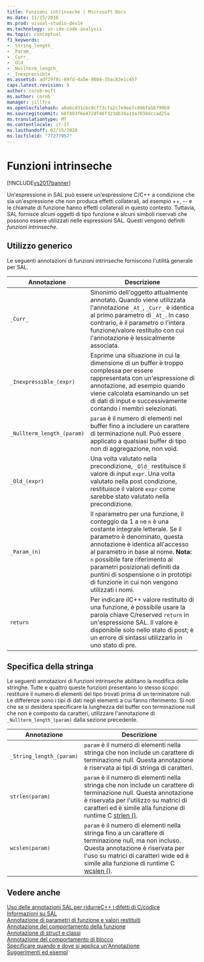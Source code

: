 ```yaml
---
title: Funzioni intrinseche | Microsoft Docs
ms.date: 11/15/2016
ms.prod: visual-studio-dev14
ms.technology: vs-ide-code-analysis
ms.topic: conceptual
f1_keywords:
- _String_length_
- _Param_
- _Curr_
- _Old_
- _Nullterm_length_
- _Inexpressible_
ms.assetid: adf29f8c-89fd-4a5e-9804-35ac83e1c457
caps.latest.revision: 9
author: corob-msft
ms.author: corob
manager: jillfra
ms.openlocfilehash: a0a6cd31cbc8cf73cfa2c7e9ee7c096fa56799b9
ms.sourcegitcommit: 68f893f6e472df46f323db34a13a7034dccad25a
ms.translationtype: MT
ms.contentlocale: it-IT
ms.lasthandoff: 02/15/2020
ms.locfileid: "77277957"
---
```

# <a name="intrinsic-functions"></a>Funzioni intrinseche
[!INCLUDE[vs2017banner](../includes/vs2017banner.md)]

Un'espressione in SAL può essere un'espressione C/C++ a condizione che sia un'espressione che non produca effetti collaterali, ad esempio ++, -- e le chiamate di funzione hanno effetti collaterali in questo contesto.  Tuttavia, SAL fornisce alcuni oggetti di tipo funzione e alcuni simboli riservati che possono essere utilizzati nelle espressioni SAL. Questi vengono definiti *funzioni intrinseche*.  
  
## <a name="general-purpose"></a>Utilizzo generico  
 Le seguenti annotazioni di funzioni intrinseche forniscono l'utilità generale per SAL.  
  
|Annotazione|Descrizione|  
|----------------|-----------------|  
|`_Curr_`|Sinonimo dell'oggetto attualmente annotato.  Quando viene utilizzata l'annotazione `_At_`, `_Curr_` è identica al primo parametro di `_At_`.  In caso contrario, è il parametro o l'intera funzione/valore restituito con cui l'annotazione è lessicalmente associata.|  
|`_Inexpressible_(expr)`|Esprime una situazione in cui la dimensione di un buffer è troppo complessa per essere rappresentata con un'espressione di annotazione, ad esempio quando viene calcolata esaminando un set di dati di input e successivamente contando i membri selezionati.|  
|`_Nullterm_length_(param)`|`param` è il numero di elementi nel buffer fino a includere un carattere di terminazione null. Può essere applicato a qualsiasi buffer di tipo non di aggregazione, non void.|  
|`_Old_(expr)`|Una volta valutato nella precondizione, `_Old_` restituisce il valore di input `expr`.  Una volta valutato nella post condizione, restituisce il valore `expr` come sarebbe stato valutato nella precondizione.|  
|`_Param_(n)`|Il `n`parametro per una funzione, il conteggio da 1 a `n`e `n` è una costante integrale letterale. Se il parametro è denominato, questa annotazione è identica all'accesso al parametro in base al nome. **Nota:** `n` possibile fare riferimento ai parametri posizionali definiti da puntini di sospensione o in prototipi di funzione in cui non vengono utilizzati i nomi.|  
|`return`|Per indicare ilC++ valore restituito di una funzione, è possibile usare la parola chiave C/reserved `return` in un'espressione SAL.  Il valore è disponibile solo nello stato di post; è un errore di sintassi utilizzarlo in uno stato di pre.|  
  
## <a name="string-specific"></a>Specifica della stringa  
 Le seguenti annotazioni di funzioni intrinseche abilitano la modifica delle stringhe. Tutte e quattro queste funzioni presentano lo stesso scopo: restituire il numero di elementi del tipo trovati prima di un terminatore null. Le differenze sono i tipi di dati negli elementi a cui fanno riferimento. Si noti che se si desidera specificare la lunghezza del buffer con terminazione null che non è composto da caratteri, utilizzare l'annotazione di `_Nullterm_length_(param)` dalla sezione precedente.  
  
|Annotazione|Descrizione|  
|----------------|-----------------|  
|`_String_length_(param)`|`param` è il numero di elementi nella stringa che non include un carattere di terminazione null. Questa annotazione è riservata ai tipi di stringa di caratteri.|  
|`strlen(param)`|`param` è il numero di elementi nella stringa che non include un carattere di terminazione null. Questa annotazione è riservata per l'utilizzo su matrici di caratteri ed è simile alla funzione di runtime C [strlen ()](https://msdn.microsoft.com/library/16462f2a-1e0f-4eb3-be55-bf1c83f374c2).|  
|`wcslen(param)`|`param` è il numero di elementi nella stringa fino a un carattere di terminazione null, ma non incluso. Questa annotazione è riservata per l'uso su matrici di caratteri wide ed è simile alla funzione di runtime C [wcslen ()](https://msdn.microsoft.com/library/16462f2a-1e0f-4eb3-be55-bf1c83f374c2).|  
  
## <a name="see-also"></a>Vedere anche  
 [Uso delle annotazioni SAL per ridurreC++ i difetti di C/codice](../code-quality/using-sal-annotations-to-reduce-c-cpp-code-defects.md)   
 [Informazioni su SAL](../code-quality/understanding-sal.md)   
 [Annotazione di parametri di funzione e valori restituiti](../code-quality/annotating-function-parameters-and-return-values.md)   
 [Annotazione del comportamento della funzione](../code-quality/annotating-function-behavior.md)   
 [Annotazione di struct e classi](../code-quality/annotating-structs-and-classes.md)   
 [Annotazione del comportamento di blocco](../code-quality/annotating-locking-behavior.md)   
 [Specificare quando e dove si applica un'Annotazione](../code-quality/specifying-when-and-where-an-annotation-applies.md)   
 [Suggerimenti ed esempi](../code-quality/best-practices-and-examples-sal.md)
